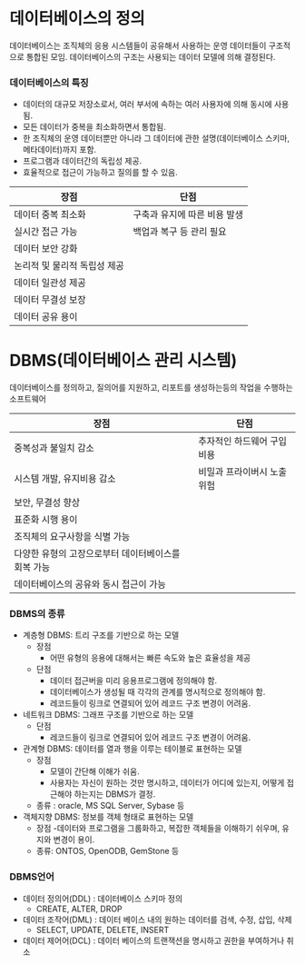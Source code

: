 # 데이터베이스의 정의
데이터베이스는 조직체의 응용 시스템들이 공유해서 사용하는 운영 데이터들이 구조적으로 통합된 모임. 데이터베이스의 구조는 사용되는 데이터 모델에 의해 결정된다.

### 데이터베이스의 특징
- 데이터의 대규모 저장소로서, 여러 부서에 속하는 여러 사용자에 의해 동시에 사용됨.
- 모든 데이터가 중복을 최소화하면서 통합됨.
- 한 조직체의 운영 데이터뿐만 아니라 그 데이터에 관한 설명(데이터베이스 스키마, 메타데이터)까지 포함.
- 프로그램과 데이터간의 독립성 제공.
- 효율적으로 접근이 가능하고 질의를 할 수 있음.

| 장점 | 단점 |
| ------ | ------ |
| 데이터 중복 최소화| 구축과 유지에 따른 비용 발생|
| 실시간 접근 가능|백업과 복구 등 관리 필요|
| 데이터 보안 강화|
| 논리적 및 물리적 독립성 제공|
|데이터 일관성 제공|
|데이터 무결성 보장|
|데이터 공유 용이|

# DBMS(데이터베이스 관리 시스템)
데이터베이스를 정의하고, 질의어를 지원하고, 리포트를 생성하는등의 작업을 수행하는 소프트웨어

| 장점 | 단점 |
| ------ | ------ |
| 중복성과 불일치 감소| 추자적인 하드웨어 구입비용|
| 시스템 개발, 유지비용 감소| 비밀과 프라이버시 노출 위험|
| 보안, 무결성 향상|
| 표준화 시행 용이|
| 조직체의 요구사항을 식별 가능|
| 다양한 유형의 고장으로부터 데이터베이스를 회복 가능|
| 데이터베이스의 공유와 동시 접근이 가능|

### DBMS의 종류
- 계층형 DBMS: 트리 구조를 기반으로 하는 모델
    - 장점
        - 어떤 유형의 응용에 대해서는 빠른 속도와 높은 효율성을 제공
    - 단점
        - 데이터 접근버을 미리 응용프로그램에 정의해야 함.
        - 데이터베이스가 생성될 때 각각의 관계를 명시적으로 정의해야 함.
        - 레코드들이 링크로 연결되어 있어 레코드 구조 변경이 어려움.
- 네트워크 DBMS: 그래프 구조를 기반으로 하는 모델
    - 단점
        - 레코드들이 링크로 연결되어 있어 레코드 구조 변경이 어려움.
- 관계형 DBMS: 데이터를 열과 행을 이루는 테이블로 표현하는 모델
    - 장점
        - 모델이 간단해 이해가 쉬움.
        - 사용자는 자신이 원하는 것만 명시하고, 데이터가 어디에 있는지, 어떻게 접근해야 하는지는 DBMS가 결정.
    - 종류 : oracle, MS SQL Server, Sybase 등
- 객체지향 DBMS: 정보를 객체 형태로 표현하는 모델
    - 장점
        -데이터와 프로그램을 그룹화하고, 복잡한 객체들을 이해하기 쉬우며, 유지와 변경이 용이.
    - 종류: ONTOS, OpenODB, GemStone 등

### DBMS언어
- 데이터 정의어(DDL) : 데이터베이스 스키마 정의
    - CREATE, ALTER, DROP
- 데이터 조작어(DML) : 데이터 베이스 내의 원하는 데이터를 검색, 수정, 삽입, 삭제
    - SELECT, UPDATE, DELETE, INSERT
- 데이터 제어어(DCL) : 데이터 베이스의 트랜잭션을 명시하고 권한을 부여하거나 취소

